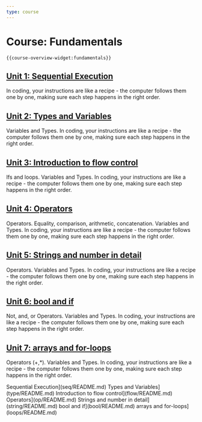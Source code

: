 ```yaml
---
type: course
---
```


# Course: Fundamentals

`{{course-overview-widget:fundamentals}}`

## [Unit 1: Sequential Execution](seq/README.md)

In coding, your instructions are like a recipe - the computer follows them one by one, making sure each step happens in the right order.

## [Unit 2: Types and Variables](type/README.md)

Variables and Types. In coding, your instructions are like a recipe - the computer follows them one by one, making sure each step happens in the right order.

## [Unit 3: Introduction to flow control](flow/README.md)

Ifs and loops. Variables and Types. In coding, your instructions are like a recipe - the computer follows them one by one, making sure each step happens in the right order.

## [Unit 4: Operators](op/README.md)

Operators. Equality, comparison, arithmetic, concatenation.
Variables and Types. In coding, your instructions are like a recipe - the computer follows them one by one, making sure each step happens in the right order.

## [Unit 5: Strings and number in detail](string/README.md)

Operators. Variables and Types. In coding, your instructions are like a recipe - the computer follows them one by one, making sure each step happens in the right order.

## [Unit 6: bool and if](bool/README.md)

Not, and, or Operators. Variables and Types. In coding, your instructions are like a recipe - the computer follows them one by one, making sure each step happens in the right order.

## [Unit 7: arrays and for-loops](for/README.md)

Operators (+,\*). Variables and Types. In coding, your instructions are like a recipe - the computer follows them one by one, making sure each step happens in the right order.

Sequential Execution](seq/README.md)
Types and Variables](type/README.md)
Introduction to flow control](flow/README.md)
Operators](op/README.md)
Strings and number in detail](string/README.md)
bool and if](bool/README.md)
arrays and for-loops](loops/README.md)

